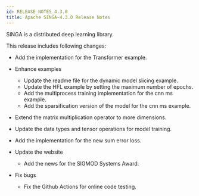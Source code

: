 ```yaml
---
id: RELEASE_NOTES_4.3.0
title: Apache SINGA-4.3.0 Release Notes
---
```


<!--- Licensed to the Apache Software Foundation (ASF) under one or more contributor license agreements.  See the NOTICE file distributed with this work for additional information regarding copyright ownership.  The ASF licenses this file to you under the Apache License, Version 2.0 (the "License"); you may not use this file except in compliance with the License.  You may obtain a copy of the License at http://www.apache.org/licenses/LICENSE-2.0 Unless required by applicable law or agreed to in writing, software distributed under the License is distributed on an "AS IS" BASIS, WITHOUT WARRANTIES OR CONDITIONS OF ANY KIND, either express or implied.  See the License for the specific language governing permissions and limitations under the License.  -->

SINGA is a distributed deep learning library.

This release includes following changes:

  - Add the implementation for the Transformer example.

  - Enhance examples
    - Update the readme file for the dynamic model slicing example.
    - Update the HFL example by setting the maximum number of epochs.
    - Add the multiprocess training implementation for the cnn ms example.
    - Add the sparsification version of the model for the cnn ms example.
  
  - Extend the matrix multiplication operator to more dimensions.

  - Update the data types and tensor operations for model training.

  - Add the implementation for the new sum error loss.

  - Update the website
    - Add the news for the SIGMOD Systems Award.

  - Fix bugs
    - Fix the Github Actions for online code testing.
